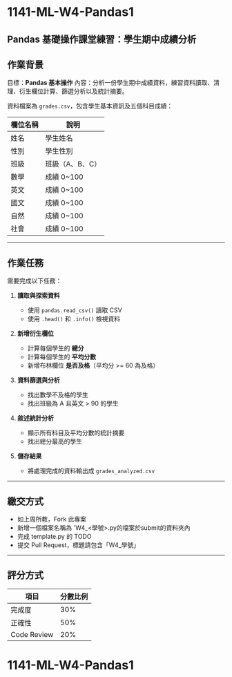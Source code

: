 # 1141-ML-W4-Pandas1

## Pandas 基礎操作課堂練習：學生期中成績分析

## 作業背景
目標：**Pandas 基本操作**
內容：分析一份學生期中成績資料，練習資料讀取、清理、衍生欄位計算、篩選分析以及統計摘要。  

資料檔案為 `grades.csv`，包含學生基本資訊及五個科目成績：

| 欄位名稱 | 說明 |
|----------|------|
| 姓名     | 學生姓名 |
| 性別     | 學生性別 |
| 班級     | 班級（A、B、C） |
| 數學     | 成績 0~100 |
| 英文     | 成績 0~100 |
| 國文     | 成績 0~100 |
| 自然     | 成績 0~100 |
| 社會     | 成績 0~100 |

---

## 作業任務
需要完成以下任務：

1. **讀取與探索資料**  
   - 使用 `pandas.read_csv()` 讀取 CSV  
   - 使用 `.head()` 和 `.info()` 檢視資料  

2. **新增衍生欄位**  
   - 計算每個學生的 **總分**  
   - 計算每個學生的 **平均分數**  
   - 新增布林欄位 **是否及格**（平均分 >= 60 為及格）  

3. **資料篩選與分析**  
   - 找出數學不及格的學生  
   - 找出班級為 A 且英文 > 90 的學生  

4. **敘述統計分析**  
   - 顯示所有科目及平均分數的統計摘要  
   - 找出總分最高的學生  

5. **儲存結果**  
   - 將處理完成的資料輸出成 `grades_analyzed.csv`  

---

## 繳交方式
- 如上周所教，Fork 此專案
- 新增一個檔案名稱為 'W4_<學號>.py的檔案於submit的資料夾內
- 完成 template.py 的 TODO
- 提交 Pull Request，標題請包含「W4_學號」

---

## 評分方式

| 項目          | 分數比例 | 
| ----------- | ---- | 
| 完成度         | 30%  | 
| 正確性         | 50%  |
| Code Review | 20%  | 
# 1141-ML-W4-Pandas1
